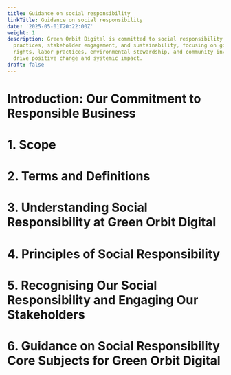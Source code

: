 ```yaml
---
title: Guidance on social responsibility
linkTitle: Guidance on social responsibility
date: '2025-05-01T20:22:00Z'
weight: 1
description: Green Orbit Digital is committed to social responsibility through ethical
  practices, stakeholder engagement, and sustainability, focusing on governance, human
  rights, labor practices, environmental stewardship, and community involvement to
  drive positive change and systemic impact.
draft: false
---
```



<!-- Unsupported block type: table_of_contents -->

<!-- Unsupported block type: divider -->

# Introduction: Our Commitment to Responsible Business

<!-- Unsupported block type: divider -->

# 1. Scope

<!-- Unsupported block type: divider -->

# 2. Terms and Definitions

<!-- Unsupported block type: divider -->

# 3. Understanding Social Responsibility at Green Orbit Digital

<!-- Unsupported block type: divider -->

# 4. Principles of Social Responsibility

<!-- Unsupported block type: divider -->

# 5. Recognising Our Social Responsibility and Engaging Our Stakeholders

<!-- Unsupported block type: divider -->

# 6. Guidance on Social Responsibility Core Subjects for Green Orbit Digital



